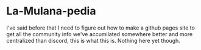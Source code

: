 # La-Mulana-pedia
I've said before that I need to figure out how to make a github pages site to get
all the community info we've accumilated somewhere better and more centralized than
discord, this is what this is. Nothing here yet though.
